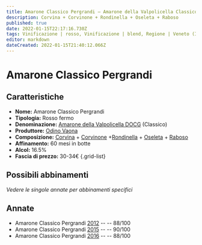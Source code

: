 ```yaml
---
title: Amarone Classico Pergrandi – Amarone della Valpolicella Classico DOCG – Odino Vaona – Veneto (IT) – 30-34€ – 3★
description: Corvina + Corvinone + Rondinella + Oseleta + Raboso
published: true
date: 2022-01-15T22:17:16.730Z
tags: Vinificazione | rosso, Vinificazione | blend, Regione | Veneto (IT), Vinificazione | fermo, Vitigni | Corvina, Prezzi | 30-34€, Vitigni | Rondinella, Valutazioni | 3 stelle
editor: markdown
dateCreated: 2022-01-15T21:40:12.066Z
---
```


# Amarone Classico Pergrandi

## Caratteristiche
- **Nome:** Amarone Classico Pergrandi
- **Tipologia:** Rosso fermo
- **Denominazione:** [Amarone della Valpolicella DOCG](/denominazioni/Italia/Veneto/DOCG/Amarone-della-Valpolicella) (Classico)
- **Produttore:** [Odino Vaona](/produttori/Italia/Veneto/Odino-Vaona) 
- **Composizione:** [Corvina](/vitigni/Italia/bacca-nera/corvina) + [Corvinone](/vitigni/Italia/bacca-nera/corvinone) +[Rondinella](/vitigni/Italia/bacca-nera/rondinella) + [Oseleta](/vitigni/Italia/bacca-nera/oseleta) + [Raboso](/vitigni/Italia/bacca-nera/raboso-del-piave)
- **Affinamento:** 60 mesi in botte
- **Alcol:** 16.5%
- **Fascia di prezzo:** 30-34€
{.grid-list}

## Possibili abbinamenti
*Vedere le singole annate per abbinamenti specifici*


## Annate
- Amarone Classico Pergrandi [2012](vini/Italia/Veneto/Odino-Vaona/Amarone-Classico-Pergrandi/2012) -- <span class="star-3"></span> -- 88/100
- Amarone Classico Pergrandi [2015](v5Italia/Veneto/Odino-Vaona/Amarone-Classico-Pergrandi/2015) -- <span class="star-4"></span> -- 90/100
- Amarone Classico Pergrandi [2016](v5Italia/Veneto/Odino-Vaona/Amarone-Classico-Pergrandi/2016) -- <span class="star-3"></span> -- 88/100

